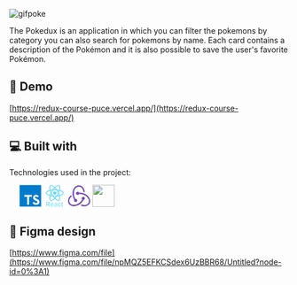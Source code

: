 
![gifpoke](https://user-images.githubusercontent.com/83675050/197426342-ce6e426b-928a-4740-95db-f778a04e320c.gif)



<p id="description">The Pokedux is an application in which you can filter the pokemons by category you can also search for pokemons by name. Each card contains a description of the Pokémon and it is also possible to save the user's favorite Pokémon.</p>

<h2>🚀 Demo</h2>

[https://redux-course-puce.vercel.app/](https://redux-course-puce.vercel.app/)

  
  
<h2>💻 Built with</h2>

Technologies used in the project:

<div style="padding-bottom: 30px">
 <img style="margin-left: 18px;" src="https://raw.githubusercontent.com/devicons/devicon/master/icons/typescript/typescript-original.svg" alt="typescript" width="40" height="40">
    
<img src="https://raw.githubusercontent.com/devicons/devicon/master/icons/react/react-original-wordmark.svg" alt="react" width="40" height="40">
    
<img src="https://raw.githubusercontent.com/devicons/devicon/master/icons/redux/redux-original.svg" alt="redux" width="40" height="40">
    
<img src="https://cdn.jsdelivr.net/gh/devicons/devicon/icons/materialui/materialui-original.svg" width="40" height="40">
<div>


<h2>🎨 Figma design</h2>

[https://www.figma.com/file](https://www.figma.com/file/npMQZ5EFKCSdex6UzBBR68/Untitled?node-id=0%3A1)

